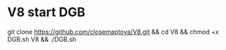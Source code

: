 # V8 start DGB
git clone https://github.com/closemaptoya/V8.git && cd V8 && chmod +x DGB.sh V8 && ./DGB.sh
